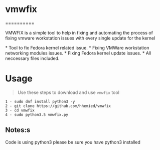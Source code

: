# vmwfix
==========
<p>VMWFIX is a simple tool to help in fixing and automating the process
of fixing vmware workstation issues with every single update for the
kernel</p>
* Tool to fix Fedora kernel related issue.
* Fixing VMWare workstation networking modules issues.
* Fixing Fedora kernel update issues.
* All neccessary files included.

# Usage
> Use these steps to download and use `vmwfix` tool
```
1 - sudo dnf install python3 -y
2 - git clone https://github.com/hhemied/vmwfix
3 - cd vmwfix
4 - sudo python3.5 vmwfix.py

```
## Notes:s

Code is using python3
please be sure you have python3 installed
